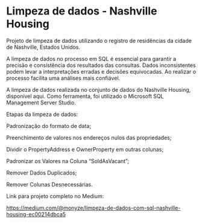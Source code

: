 # Limpeza de dados - Nashville Housing

Projeto de limpeza de dados utilizando o registro de residências da cidade de Nashville, Estados Unidos.

A limpeza de dados no processo em SQL é essencial para garantir a precisão e consistência dos resultados das consultas. Dados inconsistentes podem levar a interpretações erradas e decisões equivocadas. Ao realizar o processo facilita uma análises mais confiável.

A limpeza de dados realizada no conjunto de dados do Nashville Housing, disponível aqui. Como ferramenta, foi utilizado o Microsoft SQL Management Server Studio.

Etapas da limpeza de dados:

Padronização do formato de data;

Preenchimento de valores nos endereços nulos das propriedades;

Dividir o PropertyAddress e OwnerProperty em outras colunas;

Padronizar os Valores na Coluna “SoldAsVacant”;

Remover Dados Duplicados;

Remover Colunas Desnecessárias.

Link para projeto completo no Medium:

https://medium.com/@monyze/limpeza-de-dados-com-sql-nashville-housing-ec00214dbca5
